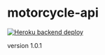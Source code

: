 # motorcycle-api

[![Heroku backend deploy ](https://github.com/Karel-Danes/motorcycle-api/actions/workflows/main.yml/badge.svg)](https://github.com/Karel-Danes/motorcycle-api/actions/workflows/main.yml)

version 1.0.1

